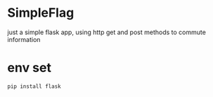 # SimpleFlag
just a simple flask app, using http get and post methods to commute information

# env set
`pip install flask`


